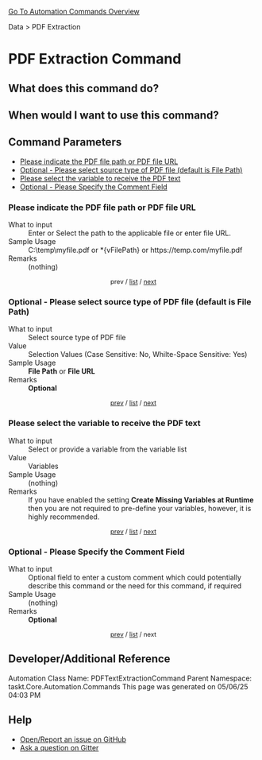 <!--TITLE: PDF Extraction Command -->
<!-- SUBTITLE: a command in the Data group. -->
[Go To Automation Commands Overview](/automation-commands.md)


Data &gt; PDF Extraction


# PDF Extraction Command


## What does this command do?



## When would I want to use this command?



<a id="param_list"></a>
## Command Parameters
- [Please indicate the PDF file path or PDF file URL](#param_0)
- [Optional - Please select source type of PDF file (default is File Path)](#param_1)
- [Please select the variable to receive the PDF text](#param_2)
- [Optional - Please Specify the Comment Field](#param_3)


<a id="param_0"></a>
### Please indicate the PDF file path or PDF file URL


<dl>
<dt>What to input</dt><dd>Enter or Select the path to the applicable file or enter file URL.</dd>
<dt>Sample Usage</dt><dd>C:\temp\myfile.pdf or *{vFilePath} or https://temp.com/myfile.pdf</dd>
<dt>Remarks</dt><dd>(nothing)</dd>
</dl>




<div style="font-size: 90%; text-align: center">


prev / [list](#param_list) / [next](#param_1)


</div>


<a id="param_1"></a>
### Optional - Please select source type of PDF file (default is File Path)


<dl>
<dt>What to input</dt><dd>Select source type of PDF file</dd>
<dt>Value</dt><dd>Selection Values (Case Sensitive: No, Whilte-Space Sensitive: Yes)</dd>
<dt>Sample Usage</dt><dd><strong>File Path</strong> or  <strong>File URL</strong></dd>
<dt>Remarks</dt><dd><strong>Optional</strong><br></dd>
</dl>




<div style="font-size: 90%; text-align: center">


[prev](#param_1) / [list](#param_list) / [next](#param_2)


</div>


<a id="param_2"></a>
### Please select the variable to receive the PDF text


<dl>
<dt>What to input</dt><dd>Select or provide a variable from the variable list</dd>
<dt>Value</dt><dd>Variables</dd>
<dt>Sample Usage</dt><dd>(nothing)</dd>
<dt>Remarks</dt><dd>If you have enabled the setting <strong>Create Missing Variables at Runtime</strong> then you are not required to pre-define your variables, however, it is highly recommended.</dd>
</dl>




<div style="font-size: 90%; text-align: center">


[prev](#param_2) / [list](#param_list) / [next](#param_3)


</div>


<a id="param_3"></a>
### Optional - Please Specify the Comment Field


<dl>
<dt>What to input</dt><dd>Optional field to enter a custom comment which could potentially describe this command or the need for this command, if required</dd>
<dt>Sample Usage</dt><dd>(nothing)</dd>
<dt>Remarks</dt><dd><strong>Optional</strong><br></dd>
</dl>




<div style="font-size: 90%; text-align: center">


[prev](#param_3) / [list](#param_list) / next


</div>


## Developer/Additional Reference
Automation Class Name: PDFTextExtractionCommand
Parent Namespace: taskt.Core.Automation.Commands
This page was generated on 05/06/25 04:03 PM


## Help
- [Open/Report an issue on GitHub](https://github.com/rcktrncn/taskt/issues/new)
- [Ask a question on Gitter](https://gitter.im/taskt-rpa/Lobby)
